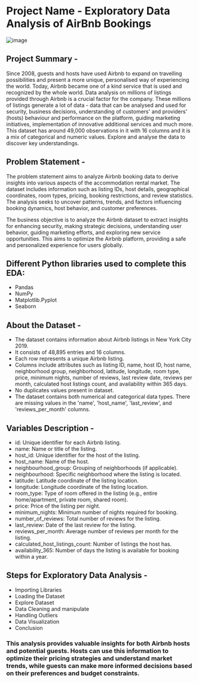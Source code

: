 # Project Name - Exploratory Data Analysis of AirBnb Bookings

![image](https://github.com/KashmiraKor/EDA-AirBnb-Booking-Analysis/assets/80064697/1ff1e0a7-c4ba-4b14-940c-86e3183b2b1d)

## Project Summary -
Since 2008, guests and hosts have used Airbnb to expand on travelling possibilities and present a more unique, personalised way of experiencing the world. Today, Airbnb became one of a kind service that is used and recognized by the whole world. Data analysis on millions of listings provided through Airbnb is a crucial factor for the company. These millions of listings generate a lot of data - data that can be analysed and used for security, business decisions, understanding of customers' and providers' (hosts) behaviour and performance on the platform, guiding marketing initiatives, implementation of innovative additional services and much more. This dataset has around 49,000 observations in it with 16 columns and it is a mix of categorical and numeric values. Explore and analyse the data to discover key understandings.

## Problem Statement -
The problem statement aims to analyze Airbnb booking data to derive insights into various aspects of the accommodation rental market. The dataset includes information such as listing IDs, host details, geographical coordinates, room types, pricing, booking restrictions, and review statistics. The analysis seeks to uncover patterns, trends, and factors influencing booking dynamics, host behavior, and customer preferences.

The business objective is to analyze the Airbnb dataset to extract insights for enhancing security, making strategic decisions, understanding user behavior, guiding marketing efforts, and exploring new service opportunities. This aims to optimize the Airbnb platform, providing a safe and personalized experience for users globally.

## Different Python libraries used to complete this EDA:
- Pandas
- NumPy
- Matplotlib.Pyplot
- Seaborn

## About the Dataset -
- The dataset contains information about Airbnb listings in New York City 2019.
- It consists of 48,895 entries and 16 columns.
- Each row represents a unique Airbnb listing.
- Columns include attributes such as listing ID, name, host ID, host name, neighborhood group, neighborhood, latitude, longitude, room type, price, minimum nights, number of reviews, last review date, reviews per month, calculated host listings count, and availability within 365 days.
- No duplicates values present in dataset.
- The dataset contains both numerical and categorical data types. There are missing values in the 'name', 'host_name', 'last_review', and 'reviews_per_month' columns.
  
## Variables Description -
- id: Unique identifier for each Airbnb listing.
- name: Name or title of the listing.
- host_id: Unique identifier for the host of the listing.
- host_name: Name of the host.
- neighbourhood_group: Grouping of neighborhoods (if applicable).
- neighbourhood: Specific neighborhood where the listing is located.
- latitude: Latitude coordinate of the listing location.
- longitude: Longitude coordinate of the listing location.
- room_type: Type of room offered in the listing (e.g., entire home/apartment, private room, shared room).
- price: Price of the listing per night.
- minimum_nights: Minimum number of nights required for booking.
- number_of_reviews: Total number of reviews for the listing.
- last_review: Date of the last review for the listing.
- reviews_per_month: Average number of reviews per month for the listing.
- calculated_host_listings_count: Number of listings the host has.
- availability_365: Number of days the listing is available for booking within a year.
  
## Steps for Exploratory Data Analysis -
- Importing Libraries
- Loading the Dataset
- Explore Dataset
- Data Cleaning and manipulate
- Handling Outliers
- Data Visualization
- Conclusion

### This analysis provides valuable insights for both Airbnb hosts and potential guests. Hosts can use this information to optimize their pricing strategies and understand market trends, while guests can make more informed decisions based on their preferences and budget constraints.
